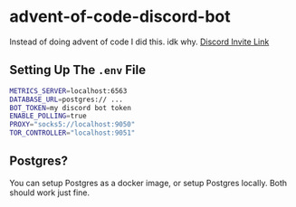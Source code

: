 # advent-of-code-discord-bot

Instead of doing advent of code I did this. idk why.
[Discord Invite Link](https://discord.com/api/oauth2/authorize?client_id=1047611666604503061&permissions=8&scope=bot%20applications.commands)

## Setting Up The `.env` File

```sh 
METRICS_SERVER=localhost:6563
DATABASE_URL=postgres:// ...
BOT_TOKEN=my discord bot token
ENABLE_POLLING=true
PROXY="socks5://localhost:9050"
TOR_CONTROLLER="localhost:9051"
```

## Postgres?

You can setup Postgres as a docker image, or setup Postgres locally. Both should work just fine.
